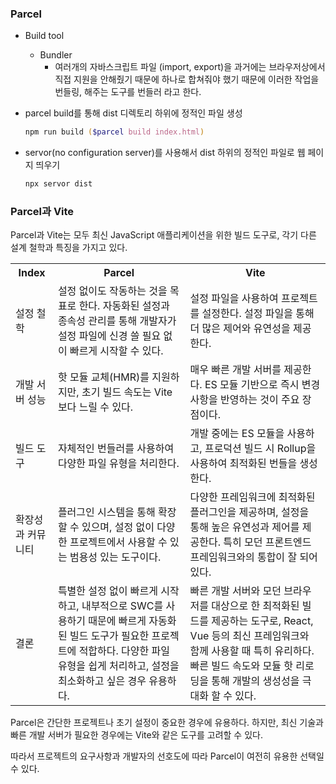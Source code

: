 ### Parcel

- Build tool
    - Bundler
        - 여러개의 자바스크립트 파일 (import, export)을 과거에는 브라우저상에서 직접 지원을 안해줬기 때문에 하나로 합쳐줘야 했기 때문에 이러한 작업을 번들링, 해주는 도구를 번들러 라고 한다. 

- parcel build를 통해 dist 디렉토리 하위에 정적인 파일 생성

    ```zsh
    npm run build ($parcel build index.html)
    ```

- servor(no configuration server)를 사용해서 dist 하위의 정적인 파일로 웹 페이지 띄우기
    ```zsh
    npx servor dist
    ```
### Parcel과 Vite

Parcel과 Vite는 모두 최신 JavaScript 애플리케이션을 위한 빌드 도구로, 각기 다른 설계 철학과 특징을 가지고 있다. 

<table>
    <tr>
        <th>Index</th>
        <th>Parcel</th>
        <th>Vite</th>
    </tr>
    <tr>
        <td>설정 철학</td>
        <td>
            설정 없이도 작동하는 것을 목표로 한다. 자동화된 설정과 종속성 관리를 통해 개발자가 설정 파일에 신경 쓸 필요 없이 빠르게 시작할 수 있다.
        </td>
        <td>
            설정 파일을 사용하여 프로젝트를 설정한다. 설정 파일을 통해 더 많은 제어와 유연성을 제공한다.
        </td>
    </tr>
        <td>개발 서버 성능</td>
        <td>
            핫 모듈 교체(HMR)를 지원하지만, 초기 빌드 속도는 Vite보다 느릴 수 있다. 
        </td>
        <td>
            매우 빠른 개발 서버를 제공한다. ES 모듈 기반으로 즉시 변경 사항을 반영하는 것이 주요 장점이다.
        </td>
    </tr>
    <tr>
        <td>빌드 도구</td>
        <td>자체적인 번들러를 사용하여 다양한 파일 유형을 처리한다.</td>
        <td>개발 중에는 ES 모듈을 사용하고, 프로덕션 빌드 시 Rollup을 사용하여 최적화된 번들을 생성한다.</td>
    </tr>
    <tr>
        <td>확장성과 커뮤니티</td>
        <td>플러그인 시스템을 통해 확장할 수 있으며, 설정 없이 다양한 프로젝트에서 사용할 수 있는 범용성 있는 도구이다.</td>
        <td>다양한 프레임워크에 최적화된 플러그인을 제공하며, 설정을 통해 높은 유연성과 제어를 제공한다. 특히 모던 프론트엔드 프레임워크와의 통합이 잘 되어 있다.</td>
    </tr>
    <tr>
        <td>결론</td>
        <td>특별한 설정 없이 빠르게 시작하고, 내부적으로 SWC를 사용하기 때문에 빠르게 자동화된 빌드 도구가 필요한 프로젝트에 적합하다. 다양한 파일 유형을 쉽게 처리하고, 설정을 최소화하고 싶은 경우 유용하다.</td>
        <td>빠른 개발 서버와 모던 브라우저를 대상으로 한 최적화된 빌드를 제공하는 도구로, React, Vue 등의 최신 프레임워크와 함께 사용할 때 특히 유리하다. 빠른 빌드 속도와 모듈 핫 리로딩을 통해 개발의 생성성을 극대화 할 수 있다.</td>
    </tr>
</table>

Parcel은 간단한 프로젝트나 초기 설정이 중요한 경우에 유용하다. 하지만, 최신 기술과 빠른 개발 서버가 필요한 경우에는 Vite와 같은 도구를 고려할 수 있다.

따라서 프로젝트의 요구사항과 개발자의 선호도에 따라 Parcel이 여전히 유용한 선택일 수 있다.